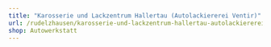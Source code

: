 ```yaml
---
title: "Karosserie und Lackzentrum Hallertau (Autolackiererei Ventir)"
url: /rudelzhausen/karosserie-und-lackzentrum-hallertau-autolackiererei-ventir/
shop: Autowerkstatt
---
```

